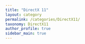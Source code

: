 ```yaml
---
title: "DirectX 11"
layout: category
permalink: /categories/DirectX11/
taxonomy: DirectX11
author_profile: true
sidebar_main: true
---
```

